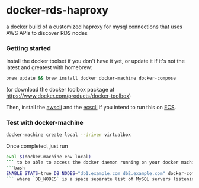 # docker-rds-haproxy
a docker build of a customized haproxy for mysql connections that uses AWS APIs to discover RDS nodes
### Getting started
Install the docker toolset if you don't have it yet, or update it if it's not the latest and greatest with homebrew: 
```bash
brew update && brew install docker docker-machine docker-compose
```
(or download the docker toolbox package at https://www.docker.com/products/docker-toolbox)

Then, install the [awscli](http://docs.aws.amazon.com/cli/latest/userguide/installing.html) and the [ecscli](http://docs.aws.amazon.com/AmazonECS/latest/developerguide/ECS_CLI_installation.html) if you intend to run this on [ECS](http://docs.aws.amazon.com/AmazonECS/latest/developerguide/Welcome.html). 
### Test with docker-machine
```bash
docker-machine create local --driver virtualbox 
```
Once completed, just run 
```bash
eval $(docker-machine env local)
``` to be able to access the docker daemon running on your docker machine and then
```bash
ENABLE_STATS=true DB_NODES="db1.example.com db2.example.com" docker-compose up -d && docker-compose logs
``` where `DB_NODES` is a space separate list of MySQL servers listening on port 3306

